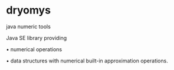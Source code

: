dryomys
=======

java numeric tools

Java SE library providing 

  • numerical operations
  
  
  • data structures with numerical built-in approximation operations.
